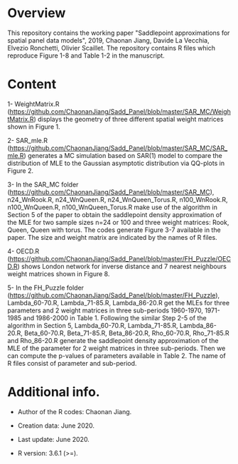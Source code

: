 # Overview
This repository contains the working paper "Saddlepoint approximations for spatial panel data models", 2019, Chaonan Jiang, Davide La Vecchia, Elvezio Ronchetti, Olivier Scaillet. The repository contains R files which reproduce Figure 1-8 and Table 1-2 in the manuscript.
# Content
1- WeightMatrix.R (https://github.com/ChaonanJiang/Sadd_Panel/blob/master/SAR_MC/WeightMatrix.R) displays the geometry of three different spatial weight matrices shown in Figure 1. 

2- SAR_mle.R (https://github.com/ChaonanJiang/Sadd_Panel/blob/master/SAR_MC/SAR_mle.R) generates a MC simulation based on SAR(1) model to compare the distribution of MLE to the Gaussian asymptotic distribution via QQ-plots in Figure 2.

3- In the SAR_MC folder (https://github.com/ChaonanJiang/Sadd_Panel/blob/master/SAR_MC), n24_WnRook.R, n24_WnQueen.R, n24_WnQueen_Torus.R, n100_WnRook.R, n100_WnQueen.R, n100_WnQueen_Torus.R make use of the algorithm in Section 5 of the paper to obtain the saddlepoint density approximation of the MLE for two sample sizes n=24 or 100 and three weight matrices: Rook, Queen, Queen with torus. The codes generate Figure 3-7 available in the paper. The size and weight matrix are indicated by the names of R files.

4- OECD.R (https://github.com/ChaonanJiang/Sadd_Panel/blob/master/FH_Puzzle/OECD.R) shows London network for inverse distance and 7 nearest neighbours weight matrices shown in Figure 8.

5- In the FH_Puzzle folder (https://github.com/ChaonanJiang/Sadd_Panel/blob/master/FH_Puzzle), Lambda_60-70.R, Lambda_71-85.R, Lambda_86-20.R get the MLEs for three parameters and 2 weight matrices in three sub-periods 1960-1970, 1971-1985 and 1986-2000 in Table 1. Following the similar Step 2-5 of the algorithm in Section 5, Lambda_60-70.R, Lambda_71-85.R, Lambda_86-20.R, Beta_60-70.R, Beta_71-85.R, Beta_86-20.R, Rho_60-70.R, Rho_71-85.R and Rho_86-20.R generate the saddlepoint density approximation of the MLE of the parameter for 2 weight matrices in three sub-periods. Then we can compute the p-values of parameters available in Table 2. The name of R files consist of parameter and sub-period. 
# Additional info.
* Author of the R codes: Chaonan Jiang.

* Creation data: June 2020.

* Last update: June 2020.

* R version: 3.6.1 (>=).
